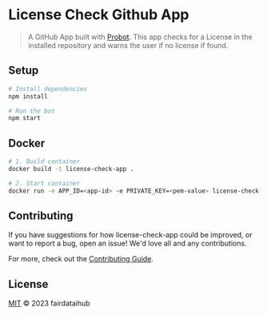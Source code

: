 # License Check Github App

> A GitHub App built with [Probot](https://github.com/probot/probot). This app checks for a License in the installed repository and warns the user if no license if found.

## Setup

```sh
# Install dependencies
npm install

# Run the bot
npm start
```

## Docker

```sh
# 1. Build container
docker build -t license-check-app .

# 2. Start container
docker run -e APP_ID=<app-id> -e PRIVATE_KEY=<pem-value> license-check
```

## Contributing

If you have suggestions for how license-check-app could be improved, or want to report a bug, open an issue! We'd love all and any contributions.

For more, check out the [Contributing Guide](CONTRIBUTING.md).

## License

[MIT](LICENSE) © 2023 fairdataihub
